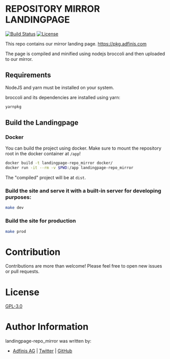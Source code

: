 # REPOSITORY MIRROR LANDINGPAGE

[![Build Status](https://img.shields.io/travis/adfinis-sygroup/landingpage-repo_mirror.svg?style=flat-square)](https://travis-ci.org/adfinis-sygroup/landingpage-repo_mirror)
[![License](https://img.shields.io/github/license/adfinis-sygroup/landingpage-repo_mirror.svg?style=flat-square)](https://github.com/adfinis-sygroup/landingpage-repo_mirror/blob/master/LICENSE)


This repo contains our mirror landing page.
https://pkg.adfinis.com

The page is compiled and minified using nodejs broccoli and then uploaded to our mirror.

## Requirements

NodeJS and yarn must be installed on your system.

broccoli and its dependencies are installed using yarn:

```bash
yarnpkg
```

## Build the Landingpage

### Docker

You can build the project using docker.
Make sure to mount the repository root in the docker container at `/app`!

```bash
docker build -t landingpage-repo_mirror docker/
docker run -it --rm -v $PWD:/app landingpage-repo_mirror
```

The "compiled" project will be at `dist`.

### Build the site and serve it with a built-in server for developing purposes:

```bash
make dev
```

### Build the site for production

```bash
make prod
```

# Contribution

Contributions are more than welcome! Please feel free to open new issues or pull requests.

# License

[GPL-3.0](https://github.com/adfinis-sygroup/landingpage-repo_mirror/blob/master/LICENSE)

# Author Information

landingpage-repo_mirror was written by:

* [Adfinis AG](https://adfinis.com/) | [Twitter](https://twitter.com/adfinis) | [GitHub](https://github.com/adfinis-sygroup)

